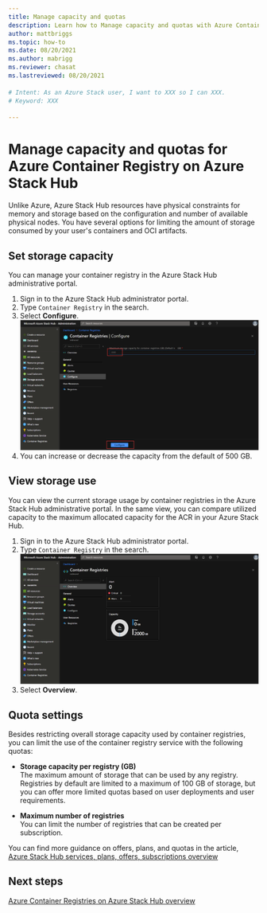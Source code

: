 ```yaml
---
title: Manage capacity and quotas 
description: Learn how to Manage capacity and quotas with Azure Container Registry on Azure Stack Hub.
author: mattbriggs
ms.topic: how-to
ms.date: 08/20/2021
ms.author: mabrigg
ms.reviewer: chasat
ms.lastreviewed: 08/20/2021

# Intent: As an Azure Stack user, I want to XXX so I can XXX.
# Keyword: XXX

---
```


# Manage capacity and quotas for Azure Container Registry on Azure Stack Hub

Unlike Azure, Azure Stack Hub resources have physical constraints for memory and storage based on the configuration and number of available physical nodes. You have several options for limiting the amount of storage consumed by your user's containers and OCI artifacts.

## Set storage capacity

You can manage your container registry in the Azure Stack Hub administrative portal. 

1. Sign in to the Azure Stack Hub administrator portal.
2. Type `Container Registry` in the search.
3. Select **Configure**.
    ![Manage your container registry capacity.](media/container-registries-manage/azure-stack-hub-container-registries-configure.png)
4. You can increase or decrease the capacity from the default of 500 GB.

## View storage use

You can view the current storage usage by container registries in the Azure Stack Hub 
administrative portal. In the same view, you can compare utilized capacity to the maximum 
allocated capacity for the ACR in your Azure Stack Hub.

1. Sign in to the Azure Stack Hub administrator portal.
2. Type `Container Registry` in the search.
    ![View the current storage usage by container registries.](media/container-registries-manage/azure-stack-hub-container-registries-overview.png)
3. Select **Overview**.
## Quota settings

Besides restricting overall storage capacity used by container registries, you can
limit the use of the container registry service with the following quotas:

-   **Storage capacity per registry (GB)**  
    The maximum amount of storage that can be used by any registry. Registries by default 
    are limited to a maximum of 100 GB of storage, but you can offer more limited 
    quotas based on user deployments and user requirements.

-   **Maximum number of registries**  
    You can limit the number of registries that can be created per subscription.

You can find more guidance on offers, plans, and quotas in the article, [Azure Stack Hub services, plans, offers, subscriptions overview](service-plan-offer-subscription-overview.md)

## Next steps

[Azure Container Registries on Azure Stack Hub overview](container-registries-overview.md)
